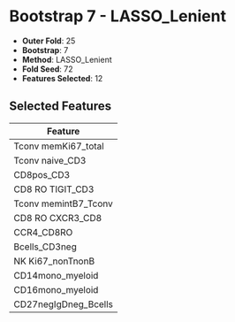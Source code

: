 # Bootstrap 7 - LASSO_Lenient

- **Outer Fold**: 25
- **Bootstrap**: 7
- **Method**: LASSO_Lenient
- **Fold Seed**: 72
- **Features Selected**: 12

## Selected Features

| Feature |
|---------|
| Tconv memKi67_total |
| Tconv naive_CD3 |
| CD8pos_CD3 |
| CD8 RO TIGIT_CD3 |
| Tconv memintB7_Tconv |
| CD8 RO CXCR3_CD8 |
| CCR4_CD8RO |
| Bcells_CD3neg |
| NK Ki67_nonTnonB |
| CD14mono_myeloid |
| CD16mono_myeloid |
| CD27negIgDneg_Bcells |
